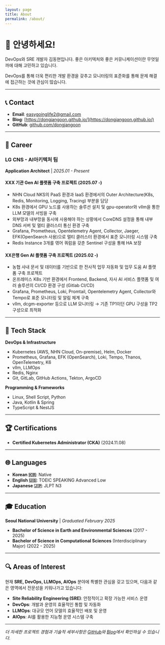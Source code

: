 ```yaml
---
layout: page
title: About
permalink: /about/
---
```


# 👋 안녕하세요!

DevOps와 SRE 개발자 김동현입니다. 좋은 아키텍처와 좋은 커뮤니케이션이란 무엇일까에 대해 고민하고 있습니다.

DevOps를 통해 더욱 편리한 개발 환경을 갖추고 모니터링의 표준화를 통해 문제 해결에 접근하는 것에 관심이 많습니다.

---

## 📞 Contact

- **Email**: [easygoinglife2@gmail.com](mailto:easygoinglife2@gmail.com)
- **Blog**: [https://dongjangoon.github.io/](https://dongjangoon.github.io/)
- **GitHub**: [github.com/dongjangoon](https://github.com/dongjangoon)

---

## 💼 Career

### LG CNS - AI아키텍처 팀
**Application Architect** | *2025.01 - Present*

#### XXX 기관 Gen AI 플랫폼 구축 프로젝트 (2025.07 -)
- NHN Cloud NKS의 PaaS 환경과 IaaS 환경에서의 Outer Architecture(K8s, Redis, Monitoring, Logging, Tracing) 부분을 담당
- K8s 환경에서 GPU 노드를 사용하는 솔루션 설치 및 gpu-operator와 vllm을 통한 LLM 모델의 서빙을 구축
- 외부망과 내부망을 동시에 사용해야 하는 상황에서 CoreDNS 설정을 통해 내부 DNS 서버 및 멀티 클러스터 통신 환경 구축
- Grafana, Prometheus, Opentelemetry Agent, Collector, Jaeger, EFK(OpenSearch 사용)으로 멀티 클러스터 환경에서 표준 모니터링 시스템 구축
- Redis Instance 3개를 엮어 쿼럼을 갖춘 Sentinel 구성을 통해 HA 보장

#### XX은행 Gen AI 플랫폼 구축 프로젝트 (2025.02 -)
- 농협 사내 문서 및 데이터를 기반으로 한 전사적 업무 자동화 및 업무 도움 AI 플랫폼 구축 프로젝트
- 온프레미스 K8s 기반 환경에서 Frontend, Backend, 자사 AI 서비스 플랫폼 및 여러 솔루션의 CI/CD 환경 구성 (Gitlab CI/CD)
- Grafana, Prometheus, Loki, Promtail, Opentelemetry Agent, Collector와 Tempo로 표준 모니터링 및 알림 체계 구축
- vllm, dcgm-exporter 등으로 LLM 모니터링 → 기존 TP1이던 GPU 구성을 TP2 구성으로 최적화

---

## 🚀 Tech Stack

**DevOps & Infrastructure**
- Kubernetes (AWS, NHN Cloud, On-premise), Helm, Docker
- Prometheus, Grafana, EFK (OpenSearch), Loki, Tempo, Thanos, OpenTelemetry, K6
- vllm, LLMOps
- Redis, Nginx
- Git, GitLab, GitHub Actions, Tekton, ArgoCD

**Programming & Frameworks**
- Linux, Shell Script, Python
- Java, Kotlin & Spring
- TypeScript & NestJS

---

## 🏆 Certifications

- **Certified Kubernetes Administrator (CKA)** (2024.11.08)

---

## 🌐 Languages

- **Korean 🇰🇷**: Native
- **English 🇺🇸**: TOEIC SPEAKING Advanced Low  
- **Japanese 🇯🇵**: JLPT N3

---

## 🎓 Education

**Seoul National University** | *Graduated February 2025*

- **Bachelor of Science in Earth and Environmental Sciences** (2017 - 2025)
- **Bachelor of Science in Computational Sciences** (Interdisciplinary Major) (2022 - 2025)

---

## 🔍 Areas of Interest

현재 **SRE, DevOps, LLMOps, AIOps** 분야에 특별한 관심을 갖고 있으며, 다음과 같은 영역에서 전문성을 키워나가고 있습니다:

- **Site Reliability Engineering (SRE)**: 안정적이고 확장 가능한 서비스 운영
- **DevOps**: 개발과 운영의 효율적인 통합 및 자동화
- **LLMOps**: 대규모 언어 모델의 효율적인 배포 및 운영
- **AIOps**: AI를 활용한 지능형 운영 시스템 구축

---

*더 자세한 프로젝트 경험과 기술적 세부사항은 [GitHub](https://github.com/dongjangoon)와 [Blog](https://dongjangoon.github.io/)에서 확인하실 수 있습니다.*
